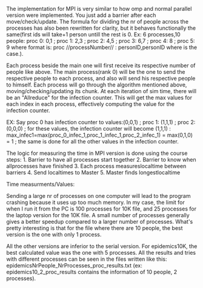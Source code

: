 The implementation for MPI is very similar to how omp and normal parallel version were implemented. You just add a barrier after each move/check/update.
The formula for dividing the nr of people across the processes has also been rewritten for clarity, but it behaves functionally the same(first ids will
take+1 person untill the rest is 0. Ex: 6 processes,10 people: proc 0: 0,1 ; proc 1: 2,3 ; proc 2: 4,5 ; proc 3: 6,7 ; proc 4: 8 ; proc 5: 9 where format is: 
proc //processNumber// : personID,personID where is the case.). 

Each process beside the main one will first receive its respective number of people like above. The main process(rank 0) will be the one to send the respective
people to each process, and also will send his respective people to himself. Each process will go through the algorithm mentioned above, moving/checking/updating
its chunk. At each iteration of sim time, there will be an "Allreduce" for the infection counter. This will get the max values for each index in each process, 
effectively computing the value for the infection counter. 

EX: Say proc 0 has infection counter to values:(0,0,1) ; proc 1: (1,1,1) ; proc 2: (0,0,0) ; for these values, the infection counter will become (1,1,1) : max_infec1=max(proc_0_infec_1,proc_1_infec_1,proc_2_infec_1) = max(0,1,0) = 1 ; the same is done for all the other values in the infection counter.

The logic for measuring the time in MPI version is done using the course steps: 
    1. Barrier to have all processes start together 
    2. Barrier to know when allprocesses have finished
    3. Each process measureslocaltime between barriers
    4. Send localtimes to Master
    5. Master finds longestlocaltime

Time measurments/Values:

Sending a large nr of processes on one computer will lead to the program crashing because it uses up too much memory. In my case, the limit for when I run it from the PC is 100 processes for 10K file, and 25 processes for the laptop version for the 10K file. A small number of processes generally gives a better speedup compared to a larger number of processes. What's pretty interesting is that for the file where there are 10 people, the best version is the one with only 1 process. 

All the other versions are inferior to the serial version. For epidemics10K, the best calculated value was the one with 5 processes. All the results and tries with different processes can be seen in the files written like this: epidemicsNrPeople_NrProcesses_proc_results.txt (ex: epidemics10_2_proc_results contains the information of 10 people, 2 processes).

